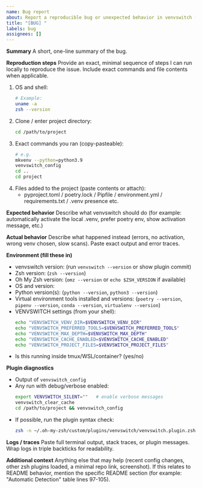 ```yaml
---
name: Bug report
about: Report a reproducible bug or unexpected behavior in venvswitch (Zsh plugin)
title: "[BUG] "
labels: bug
assignees: []
---
```


**Summary**
A short, one-line summary of the bug.

**Reproduction steps**
Provide an exact, minimal sequence of steps I can run locally to reproduce the issue. Include exact commands and file contents when applicable.

1. OS and shell:
   ```bash
   # Example:
   uname -a
   zsh --version
   ```
2. Clone / enter project directory:
   ```bash
   cd /path/to/project
   ```
3. Exact commands you ran (copy-pasteable):
   ```bash
   # e.g.
   mkvenv --python=python3.9
   venvswitch_config
   cd ..
   cd project
   ```
4. Files added to the project (paste contents or attach):
   - pyproject.toml / poetry.lock / Pipfile / environment.yml / requirements.txt / .venv presence etc.

**Expected behavior**
Describe what venvswitch should do (for example: automatically activate the local .venv, prefer poetry env, show activation message, etc.)

**Actual behavior**
Describe what happened instead (errors, no activation, wrong venv chosen, slow scans). Paste exact output and error traces.

**Environment (fill these in)**
- venvswitch version: (run `venvswitch --version` or show plugin commit)
- Zsh version: (`zsh --version`)
- Oh My Zsh version: (`omz --version` or `echo $ZSH_VERSION` if available)
- OS and version:
- Python version(s): (`python --version`, `python3 --version`)
- Virtual environment tools installed and versions: (`poetry --version`, `pipenv --version`, `conda --version`, `virtualenv --version`)
- VENVSWITCH settings (from your shell):
  ```bash
  echo "VENVSWITCH_VENV_DIR=$VENVSWITCH_VENV_DIR"
  echo "VENVSWITCH_PREFERRED_TOOLS=$VENVSWITCH_PREFERRED_TOOLS"
  echo "VENVSWITCH_MAX_DEPTH=$VENVSWITCH_MAX_DEPTH"
  echo "VENVSWITCH_CACHE_ENABLED=$VENVSWITCH_CACHE_ENABLED"
  echo "VENVSWITCH_PROJECT_FILES=$VENVSWITCH_PROJECT_FILES"
  ```
- Is this running inside tmux/WSL/container? (yes/no)

**Plugin diagnostics**
- Output of `venvswitch_config`
- Any run with debug/verbose enabled:
  ```bash
  export VENVSWITCH_SILENT=""   # enable verbose messages
  venvswitch_clear_cache
  cd /path/to/project && venvswitch_config
  ```
- If possible, run the plugin syntax check:
  ```bash
  zsh -n ~/.oh-my-zsh/custom/plugins/venvswitch/venvswitch.plugin.zsh
  ```

**Logs / traces**
Paste full terminal output, stack traces, or plugin messages. Wrap logs in triple backticks for readability.

**Additional context**
Anything else that may help (recent config changes, other zsh plugins loaded, a minimal repo link, screenshot). If this relates to README behavior, mention the specific README section (for example: "Automatic Detection" table lines 97-105).